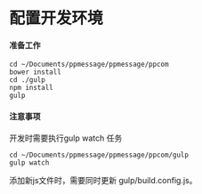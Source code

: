 # 配置开发环境

#### 准备工作
    
    cd ~/Documents/ppmessage/ppmessage/ppcom
    bower install
    cd ./gulp
    npm install 
    gulp
    
#### 注意事项
开发时需要执行gulp watch 任务

    cd ~/Documents/ppmessage/ppmessage/ppcom/gulp
    gulp watch

添加新js文件时，需要同时更新 gulp/build.config.js。